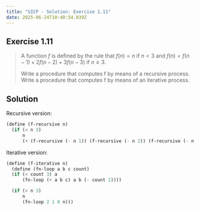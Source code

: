 ```yaml
---
title: "SICP - Solution: Exercise 1.11"
date: 2025-06-24T10:48:54.039Z
---
```


## Exercise 1.11

> A function $f$ is defined by the rule that ${f(n)=n}$ if ${n<3}$ and
${f(n)}={f(n-1)}+{2f(n-2)}+{3f(n-3)}$ if ${n\geq3}$.
> 
> Write a procedure that computes f by means of a recursive process. Write a procedure that computes f by means of an iterative process.

## Solution

Recursive version:

```scheme
(define (f-recursive n)
  (if (< n 3)
      n
      (+ (f-recursive (- n 1)) (f-recursive (- n 2)) (f-recursive (- n 3)))))
```

Iterative version:

```scheme
(define (f-iterative n)
  (define (fn-loop a b c count)
  (if (< count 3) a
      (fn-loop (+ a b c) a b (- count 1))))

  (if (< n 3)
      n
      (fn-loop 2 1 0 n)))

```
